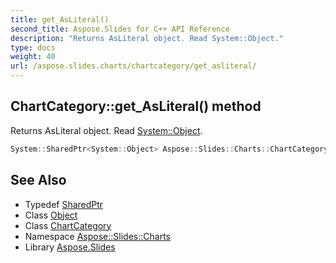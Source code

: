 ```yaml
---
title: get_AsLiteral()
second_title: Aspose.Slides for C++ API Reference
description: "Returns AsLiteral object. Read System::Object."
type: docs
weight: 40
url: /aspose.slides.charts/chartcategory/get_asliteral/
---
```

## ChartCategory::get_AsLiteral() method


Returns AsLiteral object. Read [System::Object](../../../system/object/).

```cpp
System::SharedPtr<System::Object> Aspose::Slides::Charts::ChartCategory::get_AsLiteral() override
```

## See Also

* Typedef [SharedPtr](../../../system/sharedptr/)
* Class [Object](../../../system/object/)
* Class [ChartCategory](../)
* Namespace [Aspose::Slides::Charts](../../)
* Library [Aspose.Slides](../../../)